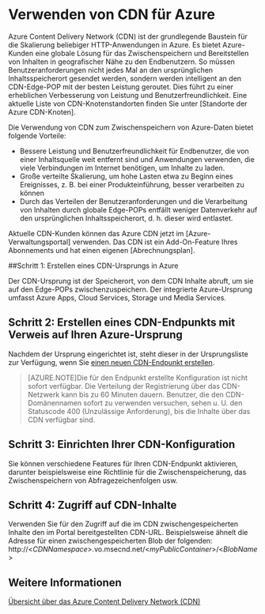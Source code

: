 <properties 
	pageTitle="Verwenden von CDN - Azure-Funktionsleitfaden" 
	description="Erfahren Sie, wie das Azure Content Delivery Network (CDN) für die Übermittlung breitbandiger Inhalte eingesetzt wird, indem Blobs und statische Inhalte zwischengespeichert werden." 
	services="cdn" 
	documentationCenter=".net" 
	authors="zhangmanling" 
	manager="dwrede" 
	editor=""/>

<tags 
	ms.service="cdn" 
	ms.workload="tbd" 
	ms.tgt_pltfrm="na" 
	ms.devlang="na" 
	ms.topic="article" 
	ms.date="05/19/2015" 
	ms.author="mazha"/>


# Verwenden von CDN für Azure

Azure Content Delivery Network (CDN) ist der grundlegende Baustein für die Skalierung beliebiger HTTP-Anwendungen in Azure. Es bietet Azure-Kunden eine globale Lösung für das Zwischenspeichern und Bereitstellen von Inhalten in geografischer Nähe zu den Endbenutzern. So müssen Benutzeranforderungen nicht jedes Mal an den ursprünglichen Inhaltsspeicherort gesendet werden, sondern werden intelligent an den CDN-Edge-POP mit der besten Leistung geroutet. Dies führt zu einer erheblichen Verbesserung von Leistung und Benutzerfreundlichkeit. Eine aktuelle Liste von CDN-Knotenstandorten finden Sie unter [Standorte der Azure CDN-Knoten].

Die Verwendung von CDN zum Zwischenspeichern von Azure-Daten bietet folgende Vorteile:

-   Bessere Leistung und Benutzerfreundlichkeit für Endbenutzer, die von einer Inhaltsquelle weit entfernt sind und Anwendungen verwenden, die viele Verbindungen im Internet benötigen, um Inhalte zu laden.
-   Große verteilte Skalierung, um hohe Lasten etwa zu Beginn eines Ereignisses, z. B. bei einer Produkteinführung, besser verarbeiten zu können
-   Durch das Verteilen der Benutzeranforderungen und die Verarbeitung von Inhalten durch globale Edge-POPs entfällt weniger Datenverkehr auf den ursprünglichen Inhaltsspeicherort, d. h. dieser wird entlastet.

Aktuelle CDN-Kunden können das Azure CDN jetzt im [Azure-Verwaltungsportal] verwenden. Das CDN ist ein Add-On-Feature Ihres Abonnements und hat einen eigenen [Abrechnungsplan].

##Schritt 1: Erstellen eines CDN-Ursprungs in Azure

Der CDN-Ursprung ist der Speicherort, von dem CDN Inhalte abruft, um sie auf den Edge-POPs zwischenzuspeichern. Der integrierte Azure-Ursprung umfasst Azure Apps, Cloud Services, Storage und Media Services.

## Schritt 2: Erstellen eines CDN-Endpunkts mit Verweis auf Ihren Azure-Ursprung

Nachdem der Ursprung eingerichtet ist, steht dieser in der Ursprungsliste zur Verfügung, wenn Sie [einen neuen CDN-Endpunkt erstellen](cdn-create-new-endpoint.md).

> [AZURE.NOTE]Die für den Endpunkt erstellte Konfiguration ist nicht sofort verfügbar. Die Verteilung der Registrierung über das CDN-Netzwerk kann bis zu 60 Minuten dauern. Benutzer, die den CDN-Domänennamen sofort zu verwenden versuchen, sehen u. U. den Statuscode 400 (Unzulässige Anforderung), bis die Inhalte über das CDN verfügbar sind.

## Schritt 3: Einrichten Ihrer CDN-Konfiguration 

Sie können verschiedene Features für Ihren CDN-Endpunkt aktivieren, darunter beispielsweise eine Richtlinie für die Zwischenspeicherung, das Zwischenspeichern von Abfragezeichenfolgen usw.

## Schritt 4: Zugriff auf CDN-Inhalte

Verwenden Sie für den Zugriff auf die im CDN zwischengespeicherten Inhalte den im Portal bereitgestellten CDN-URL. Beispielsweise ähnelt die Adresse für einen zwischengespeicherten Blob der folgenden: http://<*CDNNamespace*>.vo.msecnd.net/<*myPublicContainer*>/<*BlobName*>



## Weitere Informationen

[Übersicht über das Azure Content Delivery Network (CDN)](cdn-overview.md)
 

<!---HONumber=62-->